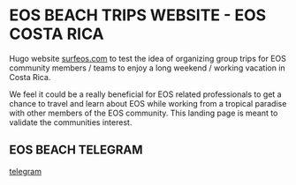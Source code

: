 # EOS BEACH TRIPS WEBSITE - EOS COSTA RICA

Hugo website [surfeos.com](http://surfeos.com) to test the idea of organizing group trips for EOS community members / teams  to enjoy a long weekend / working vacation in Costa Rica. 

We feel it could be a really beneficial for EOS related professionals to get a chance to travel and learn about EOS while working from a tropical paradise with other members of the EOS community. This landing page is meant to validate the communities interest. 


## EOS BEACH TELEGRAM
[telegram](https://t.me/eosbeach)
